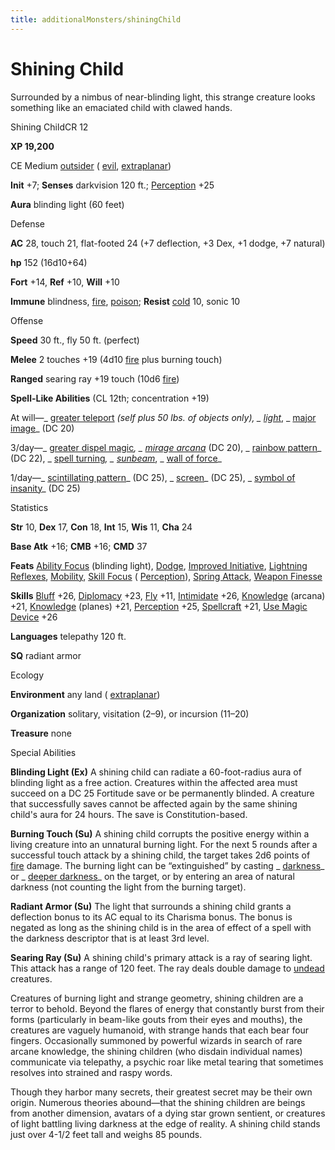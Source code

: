```yaml
---
title: additionalMonsters/shiningChild
---
```

# Shining Child 

Surrounded by a nimbus of near-blinding light, this strange creature looks something like an emaciated child with clawed hands.

Shining ChildCR 12

**XP 19,200**

CE Medium [outsider](monsters/creatureTypes.md#_outsider) ( [evil](monsters/creatureTypes.md#_evil-subtype), [extraplanar](monsters/creatureTypes.md#_extraplanar-subtype))

**Init** +7; **Senses** darkvision 120 ft.; [Perception](additionalMonsters/../skills/perception.md#_perception) +25

**Aura** blinding light (60 feet)

Defense

**AC** 28, touch 21, flat-footed 24 (+7 deflection, +3 Dex, +1 dodge, +7 natural)

**hp** 152 (16d10+64)

**Fort** +14, **Ref** +10, **Will** +10

**Immune** blindness, [fire](monsters/creatureTypes.md#_fire-subtype), [poison](monsters/universalMonsterRules.md#_poison-(ex-or-su)); **Resist** [cold](monsters/creatureTypes.md#_cold-subtype) 10, sonic 10

Offense

**Speed** 30 ft., fly 50 ft. (perfect)

**Melee** 2 touches +19 (4d10 [fire](monsters/creatureTypes.md#_fire-subtype) plus burning touch)

**Ranged** searing ray +19 touch (10d6 [fire](monsters/creatureTypes.md#_fire-subtype))

**Spell-Like Abilities** (CL 12th; concentration +19)

At will—_ [greater teleport](additionalMonsters/../spells/teleport.md#_teleport-greater) _(self plus 50 lbs. of objects only), _ [light](additionalMonsters/../spells/light.md#_light)_, _ [major image](additionalMonsters/../spells/majorImage.md#_major-image)_ (DC 20)

3/day—_ [greater dispel magic](additionalMonsters/../spells/dispelMagic.md#_dispel-magic-greater)_, _ [mirage arcana](additionalMonsters/../spells/mirageArcana.md#_mirage-arcana)_ (DC 20), _ [rainbow pattern](additionalMonsters/../spells/rainbowPattern.md#_rainbow-pattern)_ (DC 22), _ [spell turning](additionalMonsters/../spells/spellTurning.md#_spell-turning)_, _ [sunbeam](additionalMonsters/../spells/sunbeam.md#_sunbeam)_, _ [wall of force](additionalMonsters/../spells/wallOfForce.md#_wall-of-force)_

1/day—_ [scintillating pattern](additionalMonsters/../spells/scintillatingPattern.md#_scintillating-pattern)_ (DC 25), _ [screen](additionalMonsters/../spells/screen.md#_screen)_ (DC 25), _ [symbol of insanity](additionalMonsters/../spells/symbolOfInsanity.md#_symbol-of-insanity)_ (DC 25)

Statistics

**Str** 10, **Dex** 17, **Con** 18, **Int** 15, **Wis** 11, **Cha** 24

**Base Atk** +16; **CMB** +16; **CMD** 37

**Feats** [Ability Focus](additionalMonsters/../monsters/monsterFeats.md#_ability-focus) (blinding light), [Dodge](additionalMonsters/../feats.md#_dodge), [Improved Initiative](additionalMonsters/../feats.md#_improved-initiative), [Lightning Reflexes](additionalMonsters/../feats.md#_lightning-reflexes), [Mobility](additionalMonsters/../feats.md#_mobility), [Skill Focus](additionalMonsters/../feats.md#_skill-focus) ( [Perception](additionalMonsters/../skills/perception.md#_perception)), [Spring Attack](additionalMonsters/../feats.md#_spring-attack), [Weapon Finesse](additionalMonsters/../feats.md#_weapon-finesse)

**Skills** [Bluff](additionalMonsters/../skills/bluff.md#_bluff) +26, [Diplomacy](additionalMonsters/../skills/diplomacy.md#_diplomacy) +23, [Fly](additionalMonsters/../skills/fly.md#_fly) +11, [Intimidate](additionalMonsters/../skills/intimidate.md#_intimidate) +26, [Knowledge](additionalMonsters/../skills/knowledge.md#_knowledge) (arcana) +21, [Knowledge](additionalMonsters/../skills/knowledge.md#_knowledge) (planes) +21, [Perception](additionalMonsters/../skills/perception.md#_perception) +25, [Spellcraft](additionalMonsters/../skills/spellcraft.md#_spellcraft) +21, [Use Magic Device](additionalMonsters/../skills/useMagicDevice.md#_use-magic-device) +26

**Languages** telepathy 120 ft.

**SQ** radiant armor

Ecology

**Environment** any land ( [extraplanar](monsters/creatureTypes.md#_extraplanar-subtype))

**Organization** solitary, visitation (2–9), or incursion (11–20)

**Treasure** none

Special Abilities

**Blinding Light (Ex)** A shining child can radiate a 60-foot-radius aura of blinding light as a free action. Creatures within the affected area must succeed on a DC 25 Fortitude save or be permanently blinded. A creature that successfully saves cannot be affected again by the same shining child's aura for 24 hours. The save is Constitution-based.

**Burning Touch (Su)** A shining child corrupts the positive energy within a living creature into an unnatural burning light. For the next 5 rounds after a successful touch attack by a shining child, the target takes 2d6 points of [fire](monsters/creatureTypes.md#_fire-subtype) damage. The burning light can be “extinguished” by casting _ [darkness](additionalMonsters/../spells/darkness.md#_darkness)_ or _ [deeper darkness](additionalMonsters/../spells/deeperDarkness.md#_deeper-darkness)_ on the target, or by entering an area of natural darkness (not counting the light from the burning target).

**Radiant Armor (Su)** The light that surrounds a shining child grants a deflection bonus to its AC equal to its Charisma bonus. The bonus is negated as long as the shining child is in the area of effect of a spell with the darkness descriptor that is at least 3rd level.

**Searing Ray (Su)** A shining child's primary attack is a ray of searing light. This attack has a range of 120 feet. The ray deals double damage to [undead](monsters/creatureTypes.md#_undead) creatures.

Creatures of burning light and strange geometry, shining children are a terror to behold. Beyond the flares of energy that constantly burst from their forms (particularly in beam-like gouts from their eyes and mouths), the creatures are vaguely humanoid, with strange hands that each bear four fingers. Occasionally summoned by powerful wizards in search of rare arcane knowledge, the shining children (who disdain individual names) communicate via telepathy, a psychic roar like metal tearing that sometimes resolves into strained and raspy words.

Though they harbor many secrets, their greatest secret may be their own origin. Numerous theories abound—that the shining children are beings from another dimension, avatars of a dying star grown sentient, or creatures of light battling living darkness at the edge of reality. A shining child stands just over 4-1/2 feet tall and weighs 85 pounds.

